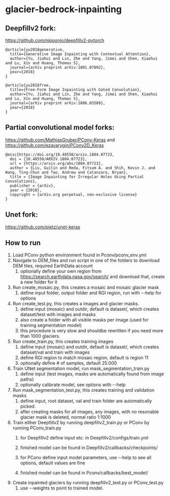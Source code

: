 # glacier-bedrock-inpainting

## Deepfillv2 fork:

https://github.com/nipponjo/deepfillv2-pytorch
```
@article{yu2018generative,
  title={Generative Image Inpainting with Contextual Attention},
  author={Yu, Jiahui and Lin, Zhe and Yang, Jimei and Shen, Xiaohui and Lu, Xin and Huang, Thomas S},
  journal={arXiv preprint arXiv:1801.07892},
  year={2018}
}

@article{yu2018free,
  title={Free-Form Image Inpainting with Gated Convolution},
  author={Yu, Jiahui and Lin, Zhe and Yang, Jimei and Shen, Xiaohui and Lu, Xin and Huang, Thomas S},
  journal={arXiv preprint arXiv:1806.03589},
  year={2018}
}
```

## Partial convolutional model forks:

https://github.com/MathiasGruber/PConv-Keras and 
https://github.com/ezavarygin/PConv2D_Keras
```
@misc{https://doi.org/10.48550/arxiv.1804.07723,
  doi = {10.48550/ARXIV.1804.07723},
  url = {https://arxiv.org/abs/1804.07723},
  author = {Liu, Guilin and Reda, Fitsum A. and Shih, Kevin J. and Wang, Ting-Chun and Tao, Andrew and Catanzaro, Bryan},
  title = {Image Inpainting for Irregular Holes Using Partial Convolutions},
  publisher = {arXiv},
  year = {2018},
  copyright = {arXiv.org perpetual, non-exclusive license}
}

```

## Unet fork:
https://github.com/pietz/unet-keras


## How to run

1. Load PConv python environment found in Pconv/pconv_env.yml
2. Navigate to DEM_files and run script in one of the folders to download DEM tiles, required EarthData account
    1. optionally define your own region from https://search.earthdata.nasa.gov/search/ and download that, create a new folder for it
3. Run create_mosaic.py, this creates a mosaic and mosaic glacier mask
    1. define input folder, output folder and RGI region, run with --help for options
4. Run create_test.py, this creates a images and glacier masks.
    1. define input (mosaic) and outdir, default is dataset/, which creates dataset/test with images and masks
    2. also create a folder with all visible masks per image (used for training segmentation model)
    3. this procedure is very slow and shouldbe rewritten if you need more than 1000 glaciers.
5. Run create_train.py, this creates training images
    1. define input (mosaic) and outdir, default is dataset/, which creates dataset/val and train with images
    2. define RGI region to match mosaic region, default is region 11
    3. optionally define # of samples, default 25.000
6. Train UNet segmentation model, run mask_segmentation_train.py
    1. define input (test images, masks are automatically found from image paths)
    2. optionally calibrate model, see options with --help
7. Run mask_segmentation_test.py, this creates training and validation masks
    1. define input, root dataset, val and train folder are automatically picked.
    2. after creating masks for all images, any images, with no resonable glacier mask is deleted, normal ratio 1:1000
8. Train either Deepfillv2 by running deepfillv2_train.py or PConv by running PConv_train.py
    1. for Deepfillv2 define input etc. in Deepfillv2/configs/train.yml
    2. finished model can be found in Deepfillv2/callbacks/checkpoints/

    3. for PConv define input model parameters, use --help to see all options, default values are fine
    4. finished model can be found in Pconv/callbacks/best_model/
9. Create inpainted glaciers by running deepfillv2_test.py or PConv_test.py
    1. use --weights to point to trained model.